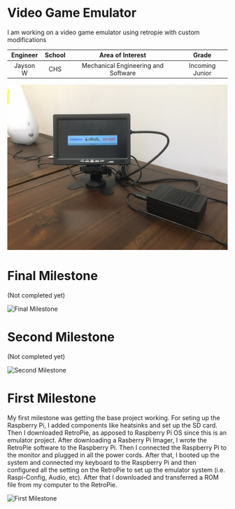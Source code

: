 ﻿# Video Game Emulator
I am working on a video game emulator using retropie with custom modifications

| **Engineer** | **School** | **Area of Interest** | **Grade** |
|:--:|:--:|:--:|:--:|
| Jayson W | CHS | Mechanical Engineering and Software | Incoming Junior

<html>
  <img src="https://raw.githubusercontent.com/Jysun21/JaysonW_BSE_Portfolio/gh-pages/thingy.JPG">
</html>
  
# Final Milestone
(Not completed yet)

![Final Milestone](https://external-content.duckduckgo.com/iu/?u=https%3A%2F%2Fst2.depositphotos.com%2F1054979%2F7093%2Fv%2F950%2Fdepositphotos_70934439-stock-illustration-not-completed-stamp.jpg&f=1&nofb=1)

# Second Milestone
(Not completed yet)

![Second Milestone](https://external-content.duckduckgo.com/iu/?u=https%3A%2F%2Fst2.depositphotos.com%2F1054979%2F7093%2Fv%2F950%2Fdepositphotos_70934439-stock-illustration-not-completed-stamp.jpg&f=1&nofb=1)
  
# First Milestone

My first milestone was getting the base project working. For seting up the Raspberry Pi, I added components like heatsinks and set up the SD card. Then I downloaded RetroPie, as apposed to Raspberry Pi OS since this is an emulator project. After downloading a Rasberry Pi Imager, I wrote the RetroPie software to the Raspberry Pi. Then I connected the Raspberry Pi to the monitor and plugged in all the power cords. After that, I booted up the system and connected my keyboard to the Raspberry Pi and then configured all the setting on the RetroPie to set up the emulator system (i.e. Raspi-Config, Audio, etc). After that I downloaded and transferred a ROM file from my computer to the RetroPie.

![First Milestone](https://external-content.duckduckgo.com/iu/?u=https%3A%2F%2Fst2.depositphotos.com%2F1054979%2F7093%2Fv%2F950%2Fdepositphotos_70934439-stock-illustration-not-completed-stamp.jpg&f=1&nofb=1)
